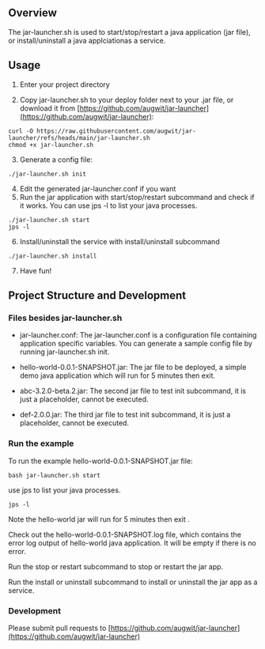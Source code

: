 ## Overview

The jar-launcher.sh is used to start/stop/restart a java application (jar file), or install/uninstall a java applciationas a service.

## Usage

1. Enter your project directory

2. Copy jar-launcher.sh to your deploy folder next to your .jar file, or download it from [https://github.com/augwit/jar-launcher](https://github.com/augwit/jar-launcher):
```shell
curl -O https://raw.githubusercontent.com/augwit/jar-launcher/refs/heads/main/jar-launcher.sh
chmod +x jar-launcher.sh
```
3. Generate a config file:
```shell
./jar-launcher.sh init
```
4. Edit the generated jar-launcher.conf if you want
5. Run the jar application with start/stop/restart subcommand and check if it works. You can use jps -l to list your java processes.
```shell
./jar-launcher.sh start
jps -l
```
6. Install/uninstall the service with install/uninstall subcommand
```shell
./jar-launcher.sh install
```
7. Have fun! 


## Project Structure and Development

### Files besides jar-launcher.sh

- jar-launcher.conf: The jar-launcher.conf is a configuration file containing application specific variables. You can generate a sample config file by running jar-launcher.sh init.

- hello-world-0.0.1-SNAPSHOT.jar: The jar file to be deployed, a simple demo java application which will run for 5 minutes then exit.
- abc-3.2.0-beta.2.jar: The second jar file to test init subcommand, it is just a placeholder, cannot be executed.
- def-2.0.0.jar: The third jar file to test init subcommand, it is just a placeholder, cannot be executed.

### Run the example  
To run the example hello-world-0.0.1-SNAPSHOT.jar file:  
```shell
bash jar-launcher.sh start
```
use jps to list your java processes.
```shell
jps -l
```

Note the hello-world jar will run for 5 minutes then exit .  

Check out the hello-world-0.0.1-SNAPSHOT.log file, which contains the error log output of hello-world java application. It will be empty if there is no error.  

Run the stop or restart subcommand to stop or restart the jar app.  

Run the install or uninstall subcommand to install or uninstall the jar app as a service.  

### Development
Please submit pull requests to [https://github.com/augwit/jar-launcher](https://github.com/augwit/jar-launcher)
